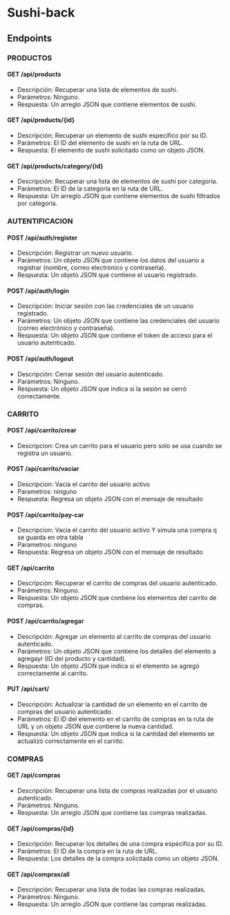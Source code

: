 
# Sushi-back

## Endpoints

### PRODUCTOS

#### GET /api/products
- Descripción: Recuperar una lista de elementos de sushi.
- Parámetros: Ninguno.
- Respuesta: Un arreglo JSON que contiene elementos de sushi.

#### GET /api/products/{id}
- Descripción: Recuperar un elemento de sushi específico por su ID.
- Parámetros: El ID del elemento de sushi en la ruta de URL.
- Respuesta: El elemento de sushi solicitado como un objeto JSON.

#### GET /api/products/category/{id}
- Descripción: Recuperar una lista de elementos de sushi por categoría.
- Parámetros: El ID de la categoría en la ruta de URL.
- Respuesta: Un arreglo JSON que contiene elementos de sushi filtrados por categoría.


### AUTENTIFICACION

#### POST /api/auth/register
- Descripción: Registrar un nuevo usuario.
- Parámetros: Un objeto JSON que contiene los datos del usuario a registrar (nombre, correo electrónico y contraseña).
- Respuesta: Un objeto JSON que contiene el usuario registrado.

#### POST /api/auth/login
- Descripción: Iniciar sesión con las credenciales de un usuario registrado.
- Parámetros: Un objeto JSON que contiene las credenciales del usuario (correo electrónico y contraseña).
- Respuesta: Un objeto JSON que contiene el token de acceso para el usuario autenticado.

#### POST /api/auth/logout
- Descripción: Cerrar sesión del usuario autenticado.
- Parámetros: Ninguno.
- Respuesta: Un objeto JSON que indica si la sesión se cerró correctamente.

### CARRITO

#### POST /api/carrito/crear
- Descripcion: Crea un carrito para el usuario pero solo se usa cuando se registra un usuario.
  
#### POST /api/carrito/vaciar
- Descripcion: Vacia el carrito del usuario activo
- Parametros: ninguno
- Respuesta: Regresa un objeto JSON con el mensaje de resultado

#### POST /api/carrito/pay-car
- Descripcion: Vacia el carrito del usuario activo  Y simula una compra q se guarda en otra tabla
- Parametros: ninguno
- Respuesta: Regresa un objeto JSON con el mensaje de resultado

#### GET /api/carrito
- Descripción: Recuperar el carrito de compras del usuario autenticado.
- Parámetros: Ninguno.
- Respuesta: Un objeto JSON que contiene los elementos del carrito de compras.

#### POST /api/carrito/agregar
- Descripción: Agregar un elemento al carrito de compras del usuario autenticado.
- Parámetros: Un objeto JSON que contiene los detalles del elemento a agregayr (ID del producto y cantidad).
- Respuesta: Un objeto JSON que indica si el elemento se agregó correctamente al carrito.

#### PUT /api/cart/
- Descripción: Actualizar la cantidad de un elemento en el carrito de compras del usuario autenticado.
- Parámetros: El ID del elemento en el carrito de compras en la ruta de URL y un objeto JSON que contiene la nueva cantidad.
- Respuesta: Un objeto JSON que indica si la cantidad del elemento se actualizó correctamente en el carrito.


### COMPRAS

#### GET /api/compras
- Descripción: Recuperar una lista de compras realizadas por el usuario autenticado.
- Parámetros: Ninguno.
- Respuesta: Un arreglo JSON que contiene las compras realizadas.

#### GET /api/compras/{id}
- Descripción: Recuperar los detalles de una compra específica por su ID.
- Parámetros: El ID de la compra en la ruta de URL.
- Respuesta: Los detalles de la compra solicitada como un objeto JSON.

#### GET /api/compras/all
- Descripción: Recuperar una lista de todas las compras realizadas.
- Parámetros: Ninguno.
- Respuesta: Un arreglo JSON que contiene las compras realizadas.

